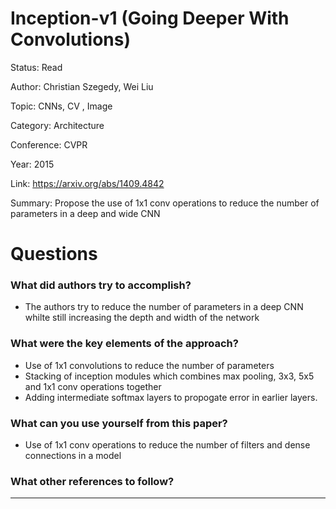 # Inception-v1 (Going Deeper With Convolutions)
Status: Read

Author: Christian Szegedy, Wei Liu

Topic: CNNs, CV , Image 

Category: Architecture

Conference: CVPR

Year: 2015

Link: https://arxiv.org/abs/1409.4842

Summary: Propose the use of 1x1 conv operations to reduce the number of parameters in a deep and wide CNN 

# Questions

### What did authors try to accomplish?

- The authors try to reduce the number of parameters in a deep CNN whilte still increasing the depth and width of the network

### What were the key elements of the approach?

- Use of 1x1 convolutions to reduce the number of parameters
- Stacking of inception modules which combines max pooling, 3x3, 5x5 and 1x1 conv operations together
- Adding intermediate softmax layers to propogate error in earlier layers.

### What can you use yourself from this paper?

- Use of 1x1 conv operations to reduce the number of filters and dense connections in a model

### What other references to follow?

---